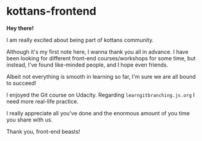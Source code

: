 # kottans-frontend

**Hey there!**

I am really excited about being part of kottans community. 

Although it's my first note here, I wanna thank you all in advance. I have been looking for different front-end courses/workshops for some time, but instead, I've found like-minded people, and I hope even friends. 

Albeit not everything is smooth in learning so far, I'm sure we are all bound to succeed!

I enjoyed the Git course on Udacity. Regarding `learngitbranching.js.org` I need more real-life practice.

I really appreciate all you've done and the enormous amount of you time you share with us. 

Thank you, front-end beasts!
